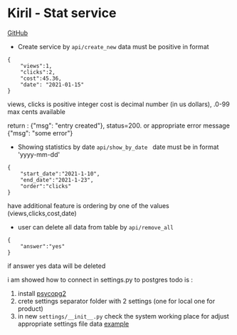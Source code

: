 # Kiril - Stat service

[GitHub](https://github.com/Anton6896/Kiril)

* Create service by `api/create_new` data must be positive in format

```
{
    "views":1,
    "clicks":2, 
    "cost":45.36,
    "date": "2021-01-15"
}
```

views, clicks is positive integer cost is decimal number (in us dollars), .0-99 max cents available

return : {"msg": "entry created"}, status=200. or appropriate error message {"msg": "some error"}

* Showing statistics by date `api/show_by_date ` date must be in format 'yyyy-mm-dd'

```
{
    "start_date":"2021-1-10",
    "end_date":"2021-1-23",
    "order":"clicks"
}
```

have additional feature is ordering by one of the values (views,clicks,cost,date)

* user can delete all data from table by `api/remove_all`

```
{
    "answer":"yes"
}
```

if answer yes data will be deleted

i am showed how to connect in settings.py to postgres todo is :

1. install [psycopg2](https://pypi.org/project/psycopg2/)
2. crete settings separator folder with 2 settings (one for local one for product)
3. in new `settings/__init__.py` check the system working place for adjust appropriate settings file data [example](https://github.com/Anton6896/django-one-1/tree/main/root/settings)